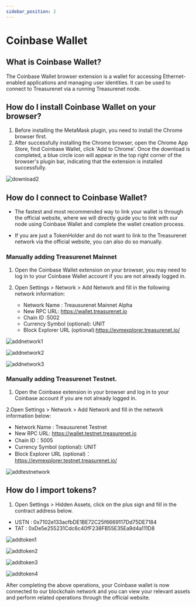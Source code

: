 ```yaml
---
sidebar_position: 2
---
```


# Coinbase Wallet

## What is Coinbase Wallet?

The Coinbase Wallet browser extension is a wallet for accessing Ethernet-enabled applications and managing user identities. It can be used to connect to Treasurenet via a running Treasurenet node.

## How do I install Coinbase Wallet on your browser?

1. Before installing the MetaMask plugin, you need to install the Chrome browser first.
2. After successfully installing the Chrome browser, open the Chrome App Store, find Coinbase Wallet, click 'Add to Chrome'. Once the download is completed, a blue circle icon will appear in the top right corner of the browser's plugin bar, indicating that the extension is installed successfully.

![download2](/img/docs/download2.png)

## How do I connect to Coinbase Wallet?

- The fastest and most recommended way to link your wallet is through the official website, where we will directly guide you to link with our node using Coinbase Wallet and complete the wallet creation
  process.

- If you are just a TokenHolder and do not want to link to the Treasurenet network via the official website, you can also do so manually.

### Manually adding Treasurenet Mainnet

1. Open the Coinbase Wallet extension on your browser, you may need to log in to your Coinbase Wallet account if you are not already logged in.

2. Open Settings > Network > Add Network and fill in the following network information:

   - Network Name : Treausurenet Mainnet Alpha
   - New RPC URL: https://wallet.treasurenet.io
   - Chain ID :5002
   - Currency Symbol (optional): UNIT
   - Block Explorer URL (optional):https://evmexplorer.treasurenet.io/

![addnetwork1](/img/docs/addnetwork1.png)

![addnetwork2](/img/docs/addnetwork2.png)

![addnetwork3](/img/docs/addnetwork35002.png)

### Manually adding Treasurenet Testnet.

1. Open the Coinbase extension in your browser and log in to your Coinbase account if you are not already logged in.

2.Open Settings > Network > Add Network and fill in the network information below:

- Network Name : Treausurenet Testnet
- New RPC URL: https://wallet.testnet.treasurenet.io
- Chain ID：5005
- Currency Symbol (optional): UNIT
- Block Explorer URL (optional)：https://evmexplorer.testnet.treasurenet.io/

![addtestnetwork](/img/docs/addtestnetwork5005.png)

## How do I import tokens?

1. Open Settings > Hidden Assets, click on the plus sign and fill in the contract address below.

- USTN : 0x7102e133acfbDE1BE72C25f6669117Dd75DE7184
- TAT : 0xDe5e255231Cdc6c40fF238FB55E35Ea9d4a111D8

![addtoken1](/img/docs/addtoken1.png)

![addtoken2](/img/docs/addtoken2.png)

![addtoken3](/img/docs/addtoken3.png)

![addtoken4](/img/docs/addtoken4.png)

After completing the above operations, your Coinbase wallet is now connected to our blockchain network and you can view your relevant assets and perform related operations through the official website.

